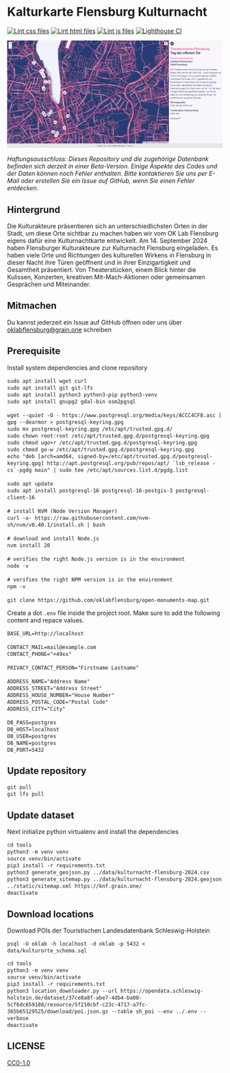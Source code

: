 # Kalturkarte Flensburg Kulturnacht

[![Lint css files](https://github.com/oklabflensburg/open-cultural-map/actions/workflows/lint-css.yml/badge.svg)](https://github.com/oklabflensburg/open-cultural-map/actions/workflows/lint-css.yml)
[![Lint html files](https://github.com/oklabflensburg/open-cultural-map/actions/workflows/lint-html.yml/badge.svg)](https://github.com/oklabflensburg/open-cultural-map/actions/workflows/lint-html.yml)
[![Lint js files](https://github.com/oklabflensburg/open-cultural-map/actions/workflows/lint-js.yml/badge.svg)](https://github.com/oklabflensburg/open-cultural-map/actions/workflows/lint-js.yml)
[![Lighthouse CI](https://github.com/oklabflensburg/open-cultural-map/actions/workflows/lighthouse.yml/badge.svg)](https://github.com/oklabflensburg/open-cultural-map/actions/workflows/lighthouse.yml)

![Screenshot Kulturnacht Flensburg](https://raw.githubusercontent.com/oklabflensburg/open-cultural-map/main/screenshot_kulturkarte.webp)

_Haftungsausschluss: Dieses Repository und die zugehörige Datenbank befinden sich derzeit in einer Beta-Version. Einige Aspekte des Codes und der Daten können noch Fehler enthalten. Bitte kontaktieren Sie uns per E-Mail oder erstellen Sie ein Issue auf GitHub, wenn Sie einen Fehler entdecken._


## Hintergrund

Die Kulturakteure präsentieren sich an unterschiedlichsten Orten in der Stadt, um diese Orte sichtbar zu machen haben wir vom OK Lab Flensburg eigens dafür eine Kulturnachtkarte entwickelt. Am 14. September 2024 haben Flensburger Kulturakteure zur Kulturnacht Flensburg eingeladen. Es haben viele Orte und Richtungen des kulturellen Wirkens in Flensburg in dieser Nacht ihre Türen geöffnent und in ihrer Einzigartigkeit und Gesamtheit präsentiert. Von Theaterstücken, einem Blick hinter die Kulissen, Konzerten, kreativen Mit-Mach-Aktionen oder gemeinsamen Gesprächen und Miteinander.


## Mitmachen

Du kannst jederzeit ein Issue auf GitHub öffnen oder uns über oklabflensburg@grain.one schreiben


## Prerequisite

Install system dependencies and clone repository

```
sudo apt install wget curl
sudo apt install git git-lfs
sudo apt install python3 python3-pip python3-venv
sudo apt install gnupg2 gdal-bin osm2pgsql

wget --quiet -O - https://www.postgresql.org/media/keys/ACCC4CF8.asc | gpg --dearmor > postgresql-keyring.gpg
sudo mv postgresql-keyring.gpg /etc/apt/trusted.gpg.d/
sudo chown root:root /etc/apt/trusted.gpg.d/postgresql-keyring.gpg
sudo chmod ugo+r /etc/apt/trusted.gpg.d/postgresql-keyring.gpg
sudo chmod go-w /etc/apt/trusted.gpg.d/postgresql-keyring.gpg
echo "deb [arch=amd64, signed-by=/etc/apt/trusted.gpg.d/postgresql-keyring.gpg] http://apt.postgresql.org/pub/repos/apt/ `lsb_release -cs`-pgdg main" | sudo tee /etc/apt/sources.list.d/pgdg.list

sudo apt update
sudo apt install postgresql-16 postgresql-16-postgis-3 postgresql-client-16

# install NVM (Node Version Manager)
curl -o- https://raw.githubusercontent.com/nvm-sh/nvm/v0.40.1/install.sh | bash

# download and install Node.js
nvm install 20

# verifies the right Node.js version is in the environment
node -v

# verifies the right NPM version is in the environment
npm -v

git clone https://github.com/oklabflensburg/open-monuments-map.git
```


Create a dot `.env` file inside the project root. Make sure to add the following content and repace values.

```
BASE_URL=http://localhost

CONTACT_MAIL=mail@example.com
CONTACT_PHONE="+49xx"

PRIVACY_CONTACT_PERSON="Firstname Lastname"

ADDRESS_NAME="Address Name"
ADDRESS_STREET="Address Street"
ADDRESS_HOUSE_NUMBER="House Number"
ADDRESS_POSTAL_CODE="Postal Code"
ADDRESS_CITY="City"

DB_PASS=postgres
DB_HOST=localhost
DB_USER=postgres
DB_NAME=postgres
DB_PORT=5432
```


## Update repository

```
git pull
git lfs pull
```


## Update dataset

Next initialize python virtualenv and install the dependencies

```
cd tools
python3 -m venv venv
source venv/bin/activate
pip3 install -r requirements.txt
python3 generate_geojson.py ../data/kulturnacht-flensburg-2024.csv
python3 generate_sitemap.py ../data/kulturnacht-flensburg-2024.geojson ../static/sitemap.xml https://knf.grain.one/
deactivate
```


## Download locations

Download POIs der Touristischen Landesdatenbank Schleswig-Holstein

```
psql -U oklab -h localhost -d oklab -p 5432 < data/kulturorte_schema.sql
```

```
cd tools
python3 -m venv venv
source venv/bin/activate
pip3 install -r requirements.txt
python3 location_downloader.py --url https://opendata.schleswig-holstein.de/dataset/37ce8a8f-abe7-4db4-ba08-5cf6dc659188/resource/5f210cbf-c23c-4717-a7fc-365b65129525/download/poi.json.gz --table sh_poi --env ../.env --verbose
deactivate
```


## LICENSE

[CC0-1.0](LICENSE)
